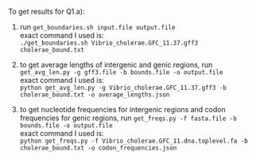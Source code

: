 To get results for Q1.a):
1. run `get_boundaries.sh input.file output.file`\
exact command I used is:\
`./get_boundaries.sh Vibrio_cholerae.GFC_11.37.gff3 cholerae_bound.txt`

2. to get average lengths of intergenic and genic regions, run `get_avg_len.py -g gff3.file -b bounds.file -o output.file`\
exact command I used is:\
`python get_avg_len.py -g Vibrio_cholerae.GFC_11.37.gff3 -b cholerae_bound.txt -o average_lengths.json`

3. to get nucleotide frequencies for intergenic regions and codon frequencies for genic regions, run `get_freqs.py -f fasta.file -b bounds.file -o output.file`\
exact command I used is:\
`python get_freqs.py -f Vibrio_cholerae.GFC_11.dna.toplevel.fa -b cholerae_bound.txt -o codon_frequencies.json`